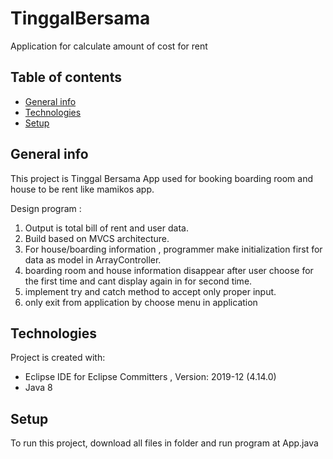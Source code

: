 # TinggalBersama
Application for calculate amount of cost for rent 

## Table of contents
* [General info](#general-info)
* [Technologies](#technologies)
* [Setup](#setup)

## General info
This project is Tinggal Bersama App used for booking boarding room and house to be rent like mamikos app.

Design program :
1. Output is total bill of rent and user data.
2. Build based on MVCS architecture.
3. For house/boarding information , programmer make initialization first for data as model in ArrayController.
4. boarding room and house  information disappear after user choose for the first time and cant display again in for second time.
5. implement try and catch method to accept only proper input.
6. only exit from application by choose menu in application


## Technologies
Project is created with:
* Eclipse IDE for Eclipse Committers , Version: 2019-12 (4.14.0)
* Java 8
	
## Setup
To run this project, download all files in folder and run program at App.java 




